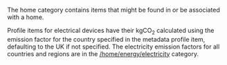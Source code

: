 The home category contains items that might be found in or be associated
with a home.

Profile items for electrical devices have their kgCO<sub>2</sub> calculated
using the emission factor for the country specified in the metadata
profile item, defaulting to the UK if not specified. The electricity
emission factors for all countries and regions are in the
[/home/energy/electricity](Electricity_by_country) category.
